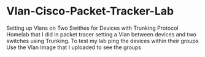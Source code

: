 # Vlan-Cisco-Packet-Tracker-Lab
Setting up Vlans on Two Swithes for Devices with Trunking Protocol
Homelab that I did in packet tracer setting a Vlan between devices and two switches using Trunking. 
To test my lab ping the devices within their groups 
Use the Vlan Image that I uploaded to see the groups
